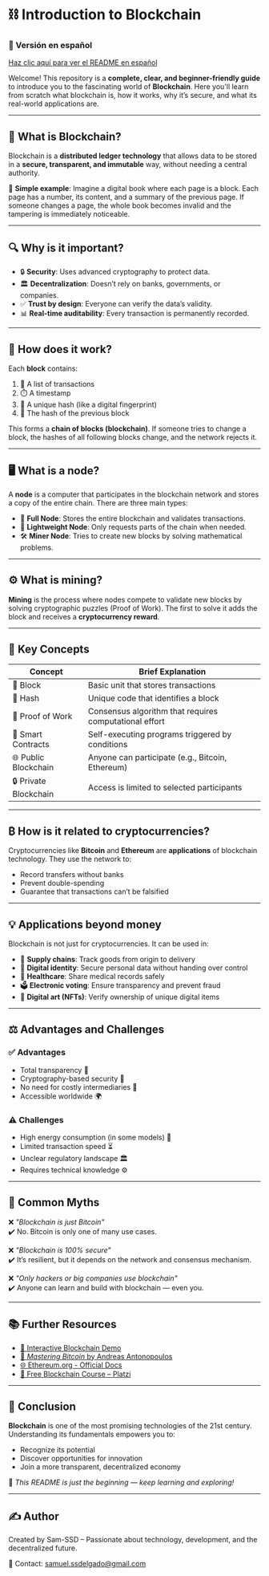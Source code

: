 # ⛓️ Introduction to Blockchain

### 📘 Versión en español  
[Haz clic aquí para ver el README en español](./README.md)


Welcome! This repository is a **complete, clear, and beginner-friendly guide** to introduce you to the fascinating world of **Blockchain**. Here you'll learn from scratch what blockchain is, how it works, why it’s secure, and what its real-world applications are.

---

## 🧠 What is Blockchain?

Blockchain is a **distributed ledger technology** that allows data to be stored in a **secure, transparent, and immutable** way, without needing a central authority.

📌 **Simple example**: Imagine a digital book where each page is a block. Each page has a number, its content, and a summary of the previous page. If someone changes a page, the whole book becomes invalid and the tampering is immediately noticeable.

---

## 🔍 Why is it important?

- 🔒 **Security**: Uses advanced cryptography to protect data.
- 🏛️ **Decentralization**: Doesn’t rely on banks, governments, or companies.
- ✅ **Trust by design**: Everyone can verify the data’s validity.
- 📊 **Real-time auditability**: Every transaction is permanently recorded.

---

## 🧩 How does it work?

Each **block** contains:

1. 🧾 A list of transactions  
2. ⏱️ A timestamp  
3. 🧬 A unique hash (like a digital fingerprint)  
4. 🔗 The hash of the previous block

This forms a **chain of blocks (blockchain)**. If someone tries to change a block, the hashes of all following blocks change, and the network rejects it.

---

## 🖥️ What is a node?

A **node** is a computer that participates in the blockchain network and stores a copy of the entire chain. There are three main types:

- 🔎 **Full Node**: Stores the entire blockchain and validates transactions.
- 💼 **Lightweight Node**: Only requests parts of the chain when needed.
- 🛠️ **Miner Node**: Tries to create new blocks by solving mathematical problems.

---

## ⚙️ What is mining?

**Mining** is the process where nodes compete to validate new blocks by solving cryptographic puzzles (Proof of Work). The first to solve it adds the block and receives a **cryptocurrency reward**.

---

## 🧠 Key Concepts

| Concept               | Brief Explanation                                                  |
|-----------------------|---------------------------------------------------------------------|
| 🧱 Block              | Basic unit that stores transactions                                 |
| 🔐 Hash               | Unique code that identifies a block                                 |
| 🔄 Proof of Work      | Consensus algorithm that requires computational effort              |
| 📜 Smart Contracts    | Self-executing programs triggered by conditions                     |
| 🌐 Public Blockchain  | Anyone can participate (e.g., Bitcoin, Ethereum)                    |
| 🔒 Private Blockchain | Access is limited to selected participants                          |

---

## ₿ How is it related to cryptocurrencies?

Cryptocurrencies like **Bitcoin** and **Ethereum** are **applications** of blockchain technology. They use the network to:

- Record transfers without banks  
- Prevent double-spending  
- Guarantee that transactions can’t be falsified  

---

## 💡 Applications beyond money

Blockchain is not just for cryptocurrencies. It can be used in:

- 🛒 **Supply chains**: Track goods from origin to delivery  
- 📄 **Digital identity**: Secure personal data without handing over control  
- 🏥 **Healthcare**: Share medical records safely  
- 🗳️ **Electronic voting**: Ensure transparency and prevent fraud  
- 🎨 **Digital art (NFTs)**: Verify ownership of unique digital items  

---

## ⚖️ Advantages and Challenges

### ✅ Advantages
- Total transparency 📢  
- Cryptography-based security 🔐  
- No need for costly intermediaries 💸  
- Accessible worldwide 🌍  

### ⚠️ Challenges
- High energy consumption (in some models) 🔋  
- Limited transaction speed ⏳  
- Unclear regulatory landscape 🏛️  
- Requires technical knowledge ⚙️  

---

## 📌 Common Myths

❌ *"Blockchain is just Bitcoin"*  
✔️ No. Bitcoin is only one of many use cases.

❌ *"Blockchain is 100% secure"*  
✔️ It’s resilient, but it depends on the network and consensus mechanism.

❌ *"Only hackers or big companies use blockchain"*  
✔️ Anyone can learn and build with blockchain — even you.

---

## 📚 Further Resources

- [📘 Interactive Blockchain Demo](https://andersbrownworth.com/blockchain/)  
- [📖 *Mastering Bitcoin* by Andreas Antonopoulos](https://github.com/bitcoinbook/bitcoinbook)  
- [🌐 Ethereum.org - Official Docs](https://ethereum.org/en/developers/docs/)  
- [🎥 Free Blockchain Course – Platzi](https://platzi.com/cursos/blockchain/)  

---

## 🧭 Conclusion

**Blockchain** is one of the most promising technologies of the 21st century. Understanding its fundamentals empowers you to:

- Recognize its potential  
- Discover opportunities for innovation  
- Join a more transparent, decentralized economy  

🎯 *This README is just the beginning — keep learning and exploring!*

---

## ✍️ Author

Created by Sam-SSD – Passionate about technology, development, and the decentralized future.

📩 Contact: samuel.ssdelgado@gmail.com
